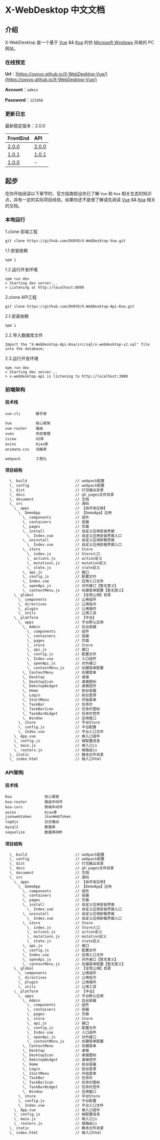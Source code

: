 # X-WebDesktop 中文文档

## 介绍

X-WebDesktop 是一个基于 [Vue](https://github.com/vuejs/vue) && [Koa](https://github.com/koajs/koa) 的仿 [Microsoft Windows](https://www.microsoft.com/zh-cn/windows) 风格的 PC 网站。

### 在线预览

**Url**：[https://oxoyo.github.io/X-WebDesktop-Vue/](https://oxoyo.github.io/X-WebDesktop-Vue/)

**Account**：`admin`

**Password**：`123456`
 
### 更新日志

最新稳定版本：2.0.0

| FrontEnd | API |
| :-------- | :-------- |
| [2.0.0](https://github.com/OXOYO/X-WebDesktop-Vue/tree/master) | [2.0.0](https://github.com/OXOYO/X-WebDesktop-Api-Koa/tree/master) |
| [1.0.1](https://github.com/OXOYO/X-WebDesktop-Vue/tree/1.0.1) | [1.0.1](https://github.com/OXOYO/X-WebDesktop-Api-Koa/tree/1.0.1) |
| [1.0.0](https://github.com/OXOYO/X-Desktop-Vue/tree/master) | - |

## 起步

在你开始阅读以下章节时，官方指南假设你已了解 `Vue` 和 `Koa` 相关生态的知识点，并有一定的实际项目经验。如果你还不是很了解请先阅读 [Vue](https://github.com/vuejs/vue) && [Koa](https://github.com/koajs/koa) 相关的文档。

### 本地运行

1.clone 前端工程
```
git clone https://github.com/OXOYO/X-WebDesktop-Vue.git
```
1.1.安装依赖
```
npm i
```
1.2.运行开发环境
```
npm run dev
> Starting dev server...
> Listening at http://localhost:8899
```
2.clone API工程
```
git clone https://github.com/OXOYO/X-WebDesktop-Api-Koa.git
```
2.1.安装依赖
```
npm i
```
2.2.导入数据库文件
```
Import the "X-WebDesktop-Api-Koa/src/sql/x-webdesktop-v2.sql" file into the database;
```
2.3.运行开发环境
```
npm run dev
> Starting dev server...
> x-webdesktop-api is listening to http://localhost:3000
```

### 前端架构

#### 技术栈

```
vue-cli       脚手架

Vue           核心框架
vue-router    路由
vuex          状态管理
iview         UI库
axios         Ajax库
animate.css   动画库

webpack       工程化
```

#### 项目结构

```bash
  \_ build                      // webpack配置
  \_ config                     // webpack配置
  \_ dist                       // 打包输出目录
  \_ docs                       // gh_pages文件目录
  \_ document                   // 文档
  \_ src                        // 源码
    \_ apps                     // 【自开发应用】
      \_ DemoApp                // 【DemoApp】应用
        \_ components           // 组件
        \_ containers           // 容器
        \_ pages                // 页面
        \_ install              // 自定义应用安装界面
          \_ Index.vue          // 自定义应用安装界面入口
        \_ uninstall            // 自定义应用卸载界面
          \_ Index.vue          // 自定义应用卸载界面入口
        \_ store                // Store
          \_ index.js           // Store入口
          \_ actions.js         // action定义
          \_ mutations.js       // mutation定义
          \_ state.js           // state定义
        \_ api.js               // 接口
        \_ config.js            // 配置文件
        \_ Index.vue            // 应用入口文件
        \_ openApi.js           // 对外接口【暂无意义】
        \_ contextMenu.js       // 右键菜单配置【暂无意义】
    \_ global                   // 【全局公用】目录
      \_ components             // 公用组件
      \_ directives             // 公用指令
      \_ plugin                 // 公用插件
      \_ utils                  // 公用工具
    \_ platform                 // 【平台】
      \_ apps                   // 平台默认应用
        \_ Admin                // 后台容器
          \_ components         // 组件
          \_ containers         // 容器
          \_ pages              // 页面
          \_ store              // Store
          \_ api.js             // 接口
          \_ config.js          // 配置文件
          \_ Index.vue          // 入口组件
          \_ openApi.js         // 对外接口
          \_ contextMenu.js     // 右键菜单配置
        \_ ContextMenu          // 右键菜单
        \_ Desktop              // 桌面
        \_ DesktopIcon          // 桌面图标
        \_ DekstopWidget        // 桌面控件
        \_ Home                 // 前台容器
        \_ Login                // 前台登录
        \_ StartMenu            // 开始菜单
        \_ TaskBar              // 任务栏
        \_ TaskBarIcon          // 任务栏图标
        \_ TaskBarWidget        // 任务栏控件
        \_ Window               // 应用窗口
      \_ store                  // 平台Store
      \_ config.js              // 平台配置
      \_ Index.vue              // 平台入口文件
    \_ App.vue                  // 根入口组件
    \_ config.js                // 根配置信息
    \_ main.js                  // 根入口js
    \_ routers.js               // 根路由js
  \_ static                     // 静态文件目录
  \_ index.html                 // 根入口html
```

### API架构

#### 技术栈

```
Koa               核心框架
koa-router        路由中间件
koa-cors          跨域中间件
axios             Ajax库
jsonwebtoken      JsonWebToken
log4js            日志输出
mysql2            数据库
sequelize         数据库ORM
```

#### 项目结构

```bash
  \_ build                      // webpack配置
  \_ config                     // webpack配置
  \_ dist                       // 打包输出目录
  \_ docs                       // gh_pages文件目录
  \_ document                   // 文档
  \_ src                        // 源码
    \_ apps                     // 【自开发应用】
      \_ DemoApp                // 【DemoApp】应用
        \_ components           // 组件
        \_ containers           // 容器
        \_ pages                // 页面
        \_ install              // 自定义应用安装界面
          \_ Index.vue          // 自定义应用安装界面入口
        \_ uninstall            // 自定义应用卸载界面
          \_ Index.vue          // 自定义应用卸载界面入口
        \_ store                // Store
          \_ index.js           // Store入口
          \_ actions.js         // action定义
          \_ mutations.js       // mutation定义
          \_ state.js           // state定义
        \_ api.js               // 接口
        \_ config.js            // 配置文件
        \_ Index.vue            // 应用入口文件
        \_ openApi.js           // 对外接口【暂无意义】
        \_ contextMenu.js       // 右键菜单配置【暂无意义】
    \_ global                   // 【全局公用】目录
      \_ components             // 公用组件
      \_ directives             // 公用指令
      \_ plugin                 // 公用插件
      \_ utils                  // 公用工具
    \_ platform                 // 【平台】
      \_ apps                   // 平台默认应用
        \_ Admin                // 后台容器
          \_ components         // 组件
          \_ containers         // 容器
          \_ pages              // 页面
          \_ store              // Store
          \_ api.js             // 接口
          \_ config.js          // 配置文件
          \_ Index.vue          // 入口组件
          \_ openApi.js         // 对外接口
          \_ contextMenu.js     // 右键菜单配置
        \_ ContextMenu          // 右键菜单
        \_ Desktop              // 桌面
        \_ DesktopIcon          // 桌面图标
        \_ DekstopWidget        // 桌面控件
        \_ Home                 // 前台容器
        \_ Login                // 前台登录
        \_ StartMenu            // 开始菜单
        \_ TaskBar              // 任务栏
        \_ TaskBarIcon          // 任务栏图标
        \_ TaskBarWidget        // 任务栏控件
        \_ Window               // 应用窗口
      \_ store                  // 平台Store
      \_ config.js              // 平台配置
      \_ Index.vue              // 平台入口文件
    \_ App.vue                  // 根入口组件
    \_ config.js                // 根配置信息
    \_ main.js                  // 根入口js
    \_ routers.js               // 根路由js
  \_ static                     // 静态文件目录
  \_ index.html                 // 根入口html
```
